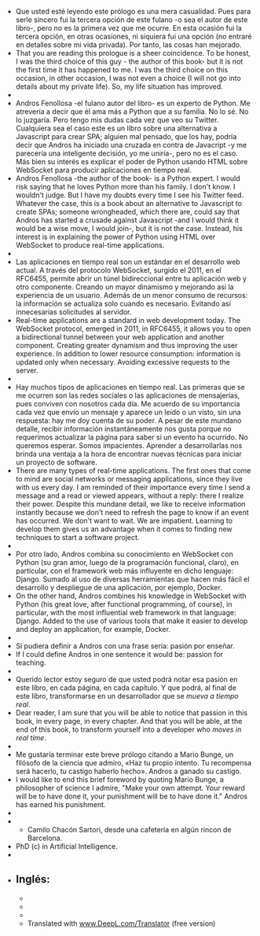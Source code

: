 - Que usted esté leyendo este prólogo es una mera casualidad. Pues para serle sincero fui la tercera opción de este fulano -o sea el autor de este libro-, pero no es la primera vez que me ocurre. En esta ocasión fui la tercera opción, en otras ocasiones, ni siquiera fui una opción  (no entraré en detalles sobre mi vida privada). Por tanto, las cosas han mejorado.
- That you are reading this prologue is a sheer coincidence. To be honest, I was the third choice of this guy - the author of this book- but it is not the first time it has happened to me. I was the third choice on this occasion, in other occasion, I was not even a choice (I will not go into details about my private life). So, my life situation has improved.
-
- Andros Fenollosa -el fulano autor del libro- es un experto de Python. Me atrevería a decir que él ama más a Python que a su familia. No lo sé. No lo juzgaría. Pero tengo mis dudas cada vez que veo su Twitter. Cualquiera sea el caso este es un libro sobre una alternativa a Javascript para crear SPA; alguien mal pensado, que los hay, podría decir que Andros ha iniciado una cruzada en contra de Javacript -y me parecería una inteligente decisión, yo me uniría-, pero no es el caso. Más bien su interés es explicar el poder de Python usando HTML sobre WebSocket para producir aplicaciones en tiempo real.
- Andros Fenollosa -the author of the book- is a Python expert. I would risk saying that he loves Python more than his family. I don't know. I wouldn't judge. But I have my doubts every time I see his Twitter feed. Whatever the case, this is a book about an alternative to Javascript to create SPAs; someone wrongheaded, which there are, could say that Andros has started a crusade against Javascript -and I would think it would be a wise move, I would join-, but it is not the case. Instead, his interest is in explaining the power of Python using HTML over WebSocket to produce real-time applications.
-
- Las aplicaciones en tiempo real son un estándar en el desarrollo web actual. A través del protocolo WebSocket, surgido el 2011, en el RFC6455, permite abrir un túnel bidireccional entre tu aplicación web y otro componente. Creando un mayor dinamismo y mejorando así la experiencia de un usuario. Además de un menor consumo de recursos: la información se actualiza solo cuando es necesario. Evitando así innecesarias solicitudes al servidor.
- Real-time applications are a standard in web development today. The WebSocket protocol, emerged in 2011, in RFC6455, it allows you to open a bidirectional tunnel between your web application and another component. Creating greater dynamism and thus improving the user experience. In addition to lower resource consumption: information is updated only when necessary. Avoiding excessive requests to the server.
-
- Hay muchos tipos de aplicaciones en tiempo real. Las primeras que se me ocurren son las redes sociales o las aplicaciones de mensajerías, pues conviven con nosotros cada día. Me acuerdo de su importancia cada vez que envío un mensaje y aparece un leído o un visto, sin una respuesta: hay me doy cuenta de su poder. A pesar de este mundano detalle, recibir información instantáneamente nos gusta porque no requerimos actualizar la página para saber si un evento ha ocurrido. No queremos esperar. Somos impacientes. Aprender a desarrollarlas nos brinda una ventaja a la hora de encontrar nuevas técnicas para iniciar un proyecto de software.
- There are many types of real-time applications. The first ones that come to mind are social networks or messaging applications, since they live with us every day. I am reminded of their importance every time I send a message and a read or viewed appears, without a reply: there I realize their power. Despite this mundane detail, we like to receive information instantly because we don't need to refresh the page to know if an event has occurred. We don't want to wait. We are impatient. Learning to develop them gives us an advantage when it comes to finding new techniques to start a software project.
-
- Por otro lado, Andros combina su conocimiento en WebSocket con Python (su gran amor, luego de la programación funcional, claro),  en particular, con el framework web más influyente en dicho lenguaje: Django. Sumado al uso de diversas herramientas que hacen más fácil el desarrollo y despliegue de una aplicación, por ejemplo, Docker.
- On the other hand, Andros combines his knowledge in WebSocket with Python (his great love, after functional programming, of course), in particular, with the most influential web framework in that language: Django. Added to the use of various tools that make it easier to develop and deploy an application, for example, Docker.
-
- Si pudiera definir a Andros con una frase sería: pasión por enseñar.
- If I could define Andros in one sentence it would be: passion for teaching.
-
- Querido lector estoy seguro de que usted podrá notar esa pasión en este libro, en cada página, en cada capítulo. Y que podrá, al final de este libro, transformarse en un desarrollador que se *mueva a tiempo real*.
- Dear reader, I am sure that you will be able to notice that passion in this book, in every page, in every chapter. And that you will be able, at the end of this book, to transform yourself into a developer who *moves in real time*.
-
- Me gustaría terminar este breve prólogo citando a Mario Bunge, un filósofo de la ciencia que admiro, «Haz tu propio intento. Tu recompensa será hacerlo, tu castigo haberlo hecho». Andros a ganado su castigo.
- I would like to end this brief foreword by quoting Mario Bunge, a philosopher of science I admire, "Make your own attempt. Your reward will be to have done it, your punishment will be to have done it." Andros has earned his punishment.
-
- - Camilo Chacón Sartori, desde una cafetería en algún rincon de Barcelona.
- PhD (c) in Artificial Intelligence.
-
- Inglés:
	-
	-
	-
	-
	- Translated with www.DeepL.com/Translator (free version)